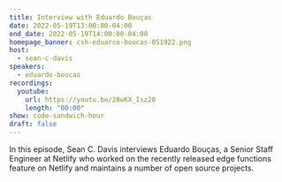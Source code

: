 ```yaml
---
title: Interview with Eduardo Bouças
date: 2022-05-19T13:00:00-04:00
end_date: 2022-05-19T14:00:00-04:00
homepage_banner: csh-eduarco-boucas-051922.png
host:
  - sean-c-davis
speakers:
  - eduardo-boucas
recordings:
  youtube:
    url: https://youtu.be/28wKX_Isz20
    length: "00:00"
show: code-sandwich-hour
draft: false
---
```


In this episode, Sean C. Davis interviews Eduardo Bouças, a Senior Staff Engineer at Netlify who worked on the recently released edge functions feature on Netlify and maintains a number of open source projects.
